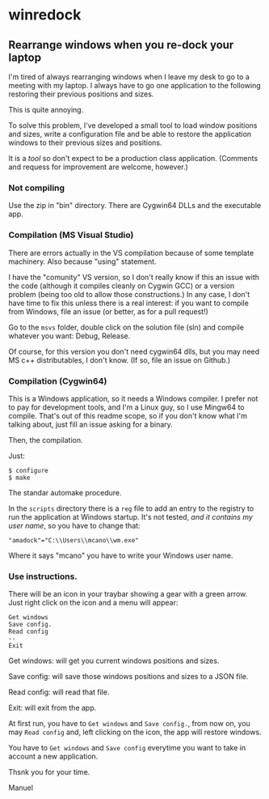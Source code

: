 # winredock

## Rearrange windows when you re-dock your laptop

I'm tired of always rearranging windows when I leave my desk to go to
a meeting with my laptop. I always have to go one application to the
following restoring their previous positions and sizes.

This is quite annoying.

To solve this problem, I've developed a small tool to load window
positions and sizes, write a configuration file and be able to restore
the application windows to their previous sizes and positions.

It is a *tool* so don't expect to be a production class
application. (Comments and requess for improvement are welcome,
however.)

### Not compiling

Use the zip in "bin" directory. There are Cygwin64 DLLs and the
executable app.

### Compilation (MS Visual Studio)

There are errors actually in the VS compilation because of some
template machinery. Also because "using" statement.

I have the "comunity" VS version, so I don't really know if this an
issue with the code (although it compiles cleanly on Cygwin GCC) or a
version problem (being too old to allow those constructions.)
In any case, I don't have time to fix this unless there is a real
interest: if you want to compile from Windows, file an issue (or
better, as for a pull request!)

Go to the `msvs` folder, double click on the solution file (sln) and
compile whatever you want: Debug, Release.

Of course, for this version you don't need cygwin64 dlls, but you may
need MS c++ distributables, I don't know. (If so, file an issue on
Github.)

### Compilation (Cygwin64)

This is a Windows application, so it needs a Windows compiler. I prefer
not to pay for development tools, and I'm a Linux guy, so I use
Mingw64 to compile. That's out of this readme scope, so if you don't
know what I'm talking about, just fill an issue asking for a binary.

Then, the compilation.

Just:

    $ configure
    $ make

The standar automake procedure.

In the `scripts` directory there is a `reg` file to add an entry to
the registry to run the application at Windows startup. It's not
tested, _and it contains my user name_, so you have to change that:

    "amadock"="C:\\Users\\mcano\\wm.exe"

Where it says "mcano" you have to write your Windows user name.

### Use instructions.

There will be an icon in your traybar showing a gear with a green
arrow. Just right click on the icon and a menu will appear:

    Get windows
    Save config.
    Read config
    --
    Exit

Get windows: will get you current windows positions and sizes.

Save config: will save those windows positions and sizes to a JSON
file.

Read config: will read that file.

Exit: will exit from the app.

At first run, you have to `Get windows` and `Save config.`, from now
on, you may `Read config` and, left clicking on the icon, the app will
restore windows.

You have to `Get windows` and `Save config` everytime you want to take
in account a new application.


Thsnk you for your time.

Manuel
